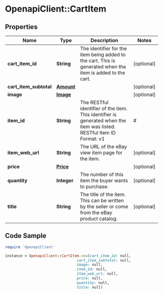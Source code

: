 # OpenapiClient::CartItem

## Properties

Name | Type | Description | Notes
------------ | ------------- | ------------- | -------------
**cart_item_id** | **String** | The identifier for the item being added to the cart. This is generated when the item is added to the cart. | [optional] 
**cart_item_subtotal** | [**Amount**](Amount.md) |  | [optional] 
**image** | [**Image**](Image.md) |  | [optional] 
**item_id** | **String** | The RESTful identifier of the item. This identifier is generated when the item was listed. RESTful Item ID Format: v1|#|# For example: v1|272394640372|0 v1|162846450672|461882996982 | [optional] 
**item_web_url** | **String** | The URL of the eBay view item page for the item. | [optional] 
**price** | [**Price**](Price.md) |  | [optional] 
**quantity** | **Integer** | The number of this item the buyer wants to purchase. | [optional] 
**title** | **String** | The title of the item. This can be written by the seller or come from the eBay product catalog. | [optional] 

## Code Sample

```ruby
require 'OpenapiClient'

instance = OpenapiClient::CartItem.new(cart_item_id: null,
                                 cart_item_subtotal: null,
                                 image: null,
                                 item_id: null,
                                 item_web_url: null,
                                 price: null,
                                 quantity: null,
                                 title: null)
```


